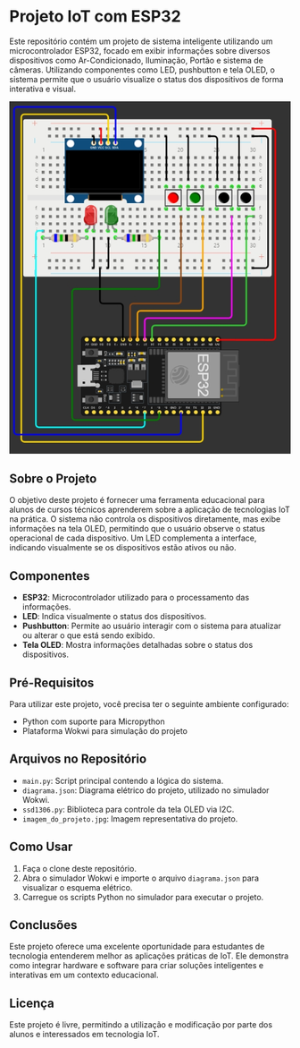 # Projeto IoT com ESP32

Este repositório contém um projeto de sistema inteligente utilizando um microcontrolador ESP32, focado em exibir informações sobre diversos dispositivos como Ar-Condicionado, Iluminação, Portão e sistema de câmeras. Utilizando componentes como LED, pushbutton e tela OLED, o sistema permite que o usuário visualize o status dos dispositivos de forma interativa e visual.

![Imagem do Projeto](https://github.com/Petinelson/IoT-HomeAutomation-01/blob/main/imagem_do_projeto.jpg)

## Sobre o Projeto

O objetivo deste projeto é fornecer uma ferramenta educacional para alunos de cursos técnicos aprenderem sobre a aplicação de tecnologias IoT na prática. O sistema não controla os dispositivos diretamente, mas exibe informações na tela OLED, permitindo que o usuário observe o status operacional de cada dispositivo. Um LED complementa a interface, indicando visualmente se os dispositivos estão ativos ou não.

## Componentes

- **ESP32**: Microcontrolador utilizado para o processamento das informações.
- **LED**: Indica visualmente o status dos dispositivos.
- **Pushbutton**: Permite ao usuário interagir com o sistema para atualizar ou alterar o que está sendo exibido.
- **Tela OLED**: Mostra informações detalhadas sobre o status dos dispositivos.

## Pré-Requisitos

Para utilizar este projeto, você precisa ter o seguinte ambiente configurado:

- Python com suporte para Micropython
- Plataforma Wokwi para simulação do projeto

## Arquivos no Repositório

- `main.py`: Script principal contendo a lógica do sistema.
- `diagrama.json`: Diagrama elétrico do projeto, utilizado no simulador Wokwi.
- `ssd1306.py`: Biblioteca para controle da tela OLED via I2C.
- `imagem_do_projeto.jpg`: Imagem representativa do projeto.

## Como Usar

1. Faça o clone deste repositório.
2. Abra o simulador Wokwi e importe o arquivo `diagrama.json` para visualizar o esquema elétrico.
3. Carregue os scripts Python no simulador para executar o projeto.

## Conclusões

Este projeto oferece uma excelente oportunidade para estudantes de tecnologia entenderem melhor as aplicações práticas de IoT. Ele demonstra como integrar hardware e software para criar soluções inteligentes e interativas em um contexto educacional.

## Licença

Este projeto é livre, permitindo a utilização e modificação por parte dos alunos e interessados em tecnologia IoT.

